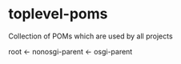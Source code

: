 toplevel-poms
================
Collection of POMs which are used by all projects

root <- nonosgi-parent <- osgi-parent